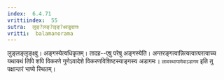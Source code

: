 ```yaml
---
index:  6.4.71
vrittiindex:  55
sutra:  लुङ्?लङ्?लृङ्?क्ष्वडुदात्तः
vritti:  balamanorama 
---
```


लुङ्लङ्लृङ्क्ष्वु। अङ्गस्येत्यधिकृतम्। तादह--एषु परेषु अङ्गस्येति। अन्तरङ्गत्वान्नित्यत्वात्परत्वाच्च यथायथं तिपि शपि विकरणे गुणेऽवादेशे विकरणविशिष्टस्याङ्गस्य अडागमः। `लावस्थायामेवाऽडागम` इति तु पक्षान्तरं भाष्ये स्थितम्। 

